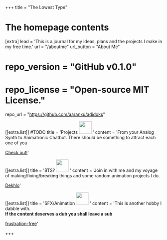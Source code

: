 +++
title = "The Lowest Type"


# The homepage contents
[extra]
lead = 'This is a journal for my ideas, plans and the projects I make in my free time.'
url = "/aboutme"
url_button = "About Me"
# repo_version = "GitHub v0.1.0"
# repo_license = "Open-source MIT License."
repo_url = "https://github.com/aaranxu/adidoks"

[[extra.list]]
#TODO
title = 'Projects <img src="https://emojis.slackmojis.com/emojis/images/1605722420/11386/among_us_orange_dance.gif?1605722420" width="40"/> '
content = 'From your Analog Synth to Animatronic Chatbot. There should be something to attract each one of you <p> <a class="btn btn-primary btn-lg px-4 mb-2" href="projects" role="button">Check out!</a>'

[[extra.list]]
title = 'BTS? <img src="https://emojis.slackmojis.com/emojis/images/1562883039/5948/bongo_blob.gif?1562883039" width="40"/> '
content = 'Join in with me and my voyage of making/fixing/<strike>breaking</strike> things and some random animation projects I do. <p> <a class="btn btn-primary btn-lg px-4 mb-2" href="blog" role="button">Dekhlo</a>'

[[extra.list]]
title = 'SFX/Animation <img src="https://emojis.slackmojis.com/emojis/images/1614878452/17042/turtle-dance.gif?1614878452" width="40"/> '
content = 'This is another hobby I dabble with. <br><b>If the content deserves a dub you shall leave a sub</b><p> <a class="btn btn-primary btn-lg px-4 mb-2" href="https://youtube.com/channel/UC7BLVR5OvHzaD7utOEuk94g" target="_blank" role="button">frustration-free</a>'

+++
